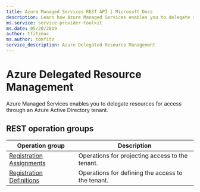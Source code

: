 ```yaml
---
title: Azure Managed Services REST API | Microsoft Docs
description: Learn how Azure Managed Services enables you to delegate resources for access through an Azure Active Directory tenant.
ms.service: service-provider-toolkit
ms.date: 05/20/2019
author: tfitzmac
ms.author: tomfitz
service_description: Azure Delegated Resource Management
---
```


# Azure Delegated Resource Management

Azure Managed Services enables you to delegate resources for access through an Azure Active Directory tenant.

## REST operation groups

| Operation group                                 | Description |
|-------------------------------------------------|-------------|
| [Registration Assignments](xref:management.azure.com.managedservices.registrationassignments) | Operations for projecting access to the tenant. |
| [Registration Definitions](xref:management.azure.com.managedservices.registrationdefinitions) | Operations for defining the access to the tenant. |



